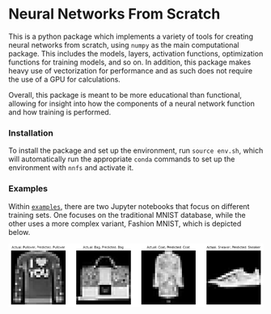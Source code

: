 # Neural Networks From Scratch
This is a python package which implements a variety of tools for creating
neural networks from scratch, using `numpy` as the main computational
package. This includes the models, layers, activation functions, optimization
functions for training models, and so on. In addition, this package makes
heavy use of vectorization for performance and as such does not require the
use of a GPU for calculations.

Overall, this package is meant to be more educational than functional, allowing
for insight into how the components of a neural network function and how training
is performed.

### Installation
To install the package and set up the environment, run `source env.sh`, which will
automatically run the appropriate `conda` commands to set up the environment with
`nnfs` and activate it.

### Examples
Within [`examples`](examples), there are two Jupyter notebooks that focus on
different training sets. One focuses on the traditional MNIST database, while
the other uses a more complex variant, Fashion MNIST, which is depicted below.

![An image showing four samples from the Fashion MNIST set, with predicted and actual class labels included.](examples/fashion_mnist_output.png)

